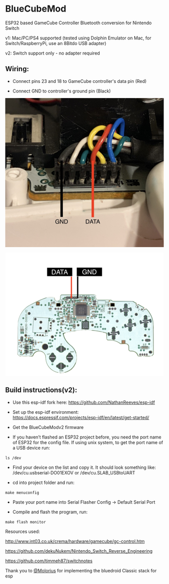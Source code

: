 # BlueCubeMod

ESP32 based GameCube Controller Bluetooth conversion for Nintendo Switch

v1:
Mac/PC/PS4 supported (tested using Dolphin Emulator on Mac, for Switch/RaspberryPi, use an 8Bitdo USB adapter)

v2: 
Switch support only - no adapter required

## Wiring:

- Connect pins 23 and 18 to GameCube controller's data pin (Red)

- Connect GND to controller's ground pin (Black)

![alt text](Modding%20Resources/GameCube%20Controller%20Pinout%20SideView.jpg?raw=true)

![alt text](Modding%20Resources/GameCube%20Controller%20Pinout%20TopView.png?raw=true)

## Build instructions(v2):

- Use this esp-idf fork here: https://github.com/NathanReeves/esp-idf

- Set up the esp-idf environment: https://docs.espressif.com/projects/esp-idf/en/latest/get-started/

- Get the BlueCubeModv2 firmware

- If you haven’t flashed an ESP32 project before, you need the port name of ESP32 for the config file. If using unix system, to get the port name of a USB device run:

`ls /dev`

- Find your device on the list and copy it. It should look something like: /dev/cu.usbserial-DO01EXOV or /dev/cu.SLAB_USBtoUART

- cd into project folder and run:

`make menuconfig`

- Paste your port name into Serial Flasher Config -> Default Serial Port

- Compile and flash the program, run:

`make flash monitor`


Resources used:

http://www.int03.co.uk/crema/hardware/gamecube/gc-control.htm

https://github.com/dekuNukem/Nintendo_Switch_Reverse_Engineering

https://github.com/timmeh87/switchnotes

Thank you to [@Molorius]( https://github.com/Molorius ) for implementing the bluedroid Classic stack for esp

